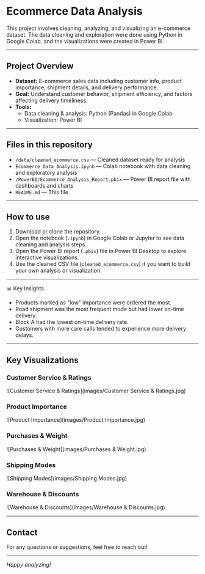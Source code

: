# Ecommerce Data Analysis

This project involves cleaning, analyzing, and visualizing an e-commerce dataset. The data cleaning and exploration were done using Python in Google Colab, and the visualizations were created in Power BI.

---

## Project Overview

- **Dataset:** E-commerce sales data including customer info, product importance, shipment details, and delivery performance.
- **Goal:** Understand customer behavior, shipment efficiency, and factors affecting delivery timeliness.
- **Tools:**  
  - Data cleaning & analysis: Python (Pandas) in Google Colab  
  - Visualization: Power BI

---

## Files in this repository

- `/data/cleaned_ecommerce.csv` — Cleaned dataset ready for analysis  
- `Ecommerce_Data_Analysis.ipynb` — Colab notebook with data cleaning and exploratory analysis  
- `/PowerBI/Ecommerce_Analysis_Report.pbix` — Power BI report file with dashboards and charts  
- `README.md` — This file  

---

## How to use

1. Download or clone the repository.
2. Open the notebook (`.ipynb`) in Google Colab or Jupyter to see data cleaning and analysis steps.
3. Open the Power BI report (`.pbix`) file in Power BI Desktop to explore interactive visualizations.
4. Use the cleaned CSV file (`cleaned_ecommerce.csv`) if you want to build your own analysis or visualization.

---

📊 Key Insights
- Products marked as "low" importance were ordered the most.
- Road shipment was the most frequent mode but had lower on-time delivery.
- Block A had the lowest on-time delivery rate.
- Customers with more care calls tended to experience more delivery delays.

---

## Key Visualizations

### Customer Service & Ratings
![Customer Service & Ratings](images/Customer Service & Ratings.jpg)

### Product Importance
![Product Importance](images/Product Importance.jpg)

### Purchases & Weight
![Purchases & Weight](images/Purchases & Weight.jpg)

### Shipping Modes
![Shipping Modes](images/Shipping Modes.jpg)

### Warehouse & Discounts
![Warehouse & Discounts](images/Warehouse & Discounts.jpg)


---

## Contact

For any questions or suggestions, feel free to reach out!

---

*Happy analyzing!*

